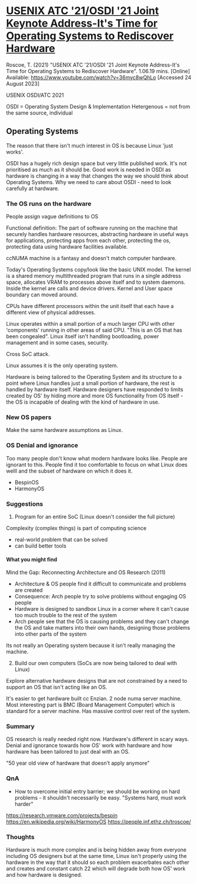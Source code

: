 # [USENIX ATC '21/OSDI '21 Joint Keynote Address-It's Time for Operating Systems to Rediscover Hardware](https://www.youtube.com/watch?v=36myc8wQhLo)

Roscoe, T. (2021) "USENIX ATC '21/OSDI '21 Joint Keynote Address-It's Time for Operating Systems to Rediscover Hardware". 1.06.19 mins. [Online] Available: https://www.youtube.com/watch?v=36myc8wQhLo [Accessed 24 August 2023]

USENIX OSDI/ATC 2021

OSDI = Operating System Design & Implementation
Hetergenous = not from the same source, individual

## Operating Systems
The reason that there isn't much interest in OS is because Linux 'just works'.

OSDI has a hugely rich design space but very little published work. It's not prioritised as much as it should be. Good work is needed in OSDI as hardware is changing in a way that changes the way we should think about Operating Systems. Why we need to care about OSDI - need to look carefully at hardware.

### The OS runs on the hardware
People assign vague definitions to OS

Functional definition:
The part of software running on the machine that securely handles hardware resources, abstracting hardware in useful ways for applications, protecting apps from each other, protecting the os, protecting data using hardware facilities available.

ccNUMA machine is a fantasy and doesn't match computer hardware. 

Today's Operating Systems copy/look like the basic UNIX model. The kernel is a shared memory multithreaded program that runs in a single address space, allocates VRAM to processes above itself and to system daemons. Inside the kernel are calls and device drivers. Kernel and User space boundary can moved around. 

CPUs have different processors within the unit itself that each have a different view of physical addresses. 

Linux operates within a small portion of a much larger CPU with other 'components' running in other areas of said CPU. "This is an OS that has been congealed". Linux itself isn't handling bootloading, power management and in some cases, security. 

Cross SoC attack.

Linux assumes it is the only operating system. 

Hardware is being tailored to the Operating System and its structure to a point where Linux handles just a small portion of hardware, the rest is handled by hardware itself. Hardware designers have responded to limits created by OS' by hiding more and more OS functionality from OS itself - the OS is incapable of dealing with the kind of hardware in use.  

### New OS papers
Make the same hardware assumptions as Linux. 

### OS Denial and ignorance
Too many people don't know what modern hardware looks like. People are ignorant to this. People find it too comfortable to focus on what Linux does welll and the subset of hardware on which it does it.

+ BespinOS
+ HarmonyOS

### Suggestions
1. Program for an entire SoC (Linux doesn't consider the full picture)

Complexity (complex things) is part of computing science 
+ real-world problem that can be solved
+ can build better tools

#### What you might find
Mind the Gap: Reconnecting Architecture and OS Research (2011)
+ Architecture & OS people find it difficult to communicate and problems are created
+ Consequence: Arch people try to solve problems without engaging OS people
+ Hardware is designed to sandbox Linux in a corner where it can't cause too much trouble to the rest of the system
+ Arch people see that the OS is causing problems and they can't change the OS and take matters into their own hands, designing those problems into other parts of the system

Its not really an Operating system because it isn't really managing the machine. 

2. Build our own computers (SoCs are now being tailored to deal with Linux)

Explore alternative hardware designs that are not constrained by a need to support an OS that isn't acting like an OS. 

It's easier to get hardware built cc Enzian. 
2 node numa server machine.
Most interesting part is BMC (Board Management Computer) which is standard for a server machine. Has massive control over rest of the system. 

### Summary 
OS research is really needed right now.
Hardware's different in scary ways.
Denial and ignorance towards how OS' work with hardware and how hardware has been tailored to just deal with an OS. 

"50 year old view of hardware that doesn't apply anymore"

### QnA
+ How to overcome initial entry barrier; we should be working on hard problems - it shouldn't necessarily be easy. "Systems hard, must work harder"

https://research.vmware.com/projects/bespin
https://en.wikipedia.org/wiki/HarmonyOS
https://people.inf.ethz.ch/troscoe/



### Thoughts
Hardware is much more complex and is being hidden away from everyone including OS designers but at the same time, Linux isn't properly using the hardware in the way that it should so each problem exacerbates each other and creates and constant catch 22 which will degrade both how OS' work and how hardware is designed.  


